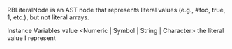 RBLiteralNode is an AST node that represents literal values (e.g., #foo, true, 1, etc.), but not literal arrays.Instance Variables	value	<Numeric | Symbol | String  | Character>	the literal value I represent
